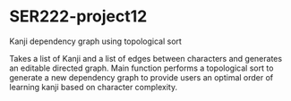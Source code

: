 # SER222-project12
Kanji dependency graph using topological sort

Takes a list of Kanji and a list of edges between characters and generates an editable directed graph. Main function performs a topological sort to generate a new
dependency graph to provide users an optimal order of learning kanji based on character complexity.
